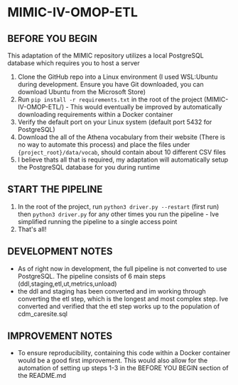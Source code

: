 # MIMIC-IV-OMOP-ETL
## BEFORE YOU BEGIN
This adaptation of the MIMIC repository utilizes a local PostgreSQL database which requires you to host a server
1. Clone the GitHub repo into a Linux environment (I used WSL:Ubuntu during development. Ensure you have Git downloaded, you can download Ubuntu from the Microsoft Store)
2. Run `pip install -r requirements.txt` in the root of the project (MIMIC-IV-OMOP-ETL/) - This would eventually be improved by automatically downloading requirements within a Docker container
3. Verify the default port on your Linux system (default port 5432 for PostgreSQL)
4. Download the all of the Athena vocabulary from their website (There is no way to automate this process) and place the files under `{project_root}/data/vocab`, should contain about 10 different CSV files
5. I believe thats all that is required, my adaptation will automatically setup the PostgreSQL database for you during runtime

## START THE PIPELINE
1. In the root of the project, run `python3 driver.py --restart` (first run) then `python3 driver.py` for any other times you run the pipeline - Ive simplified running the pipeline to a single access point
2. That's all!

## DEVELOPMENT NOTES
- As of right now in development, the full pipeline is not converted to use PostgreSQL. The pipeline consists of 6 main steps (ddl,staging,etl,ut,metrics,unload)
- the ddl and staging has been converted and im working through converting the etl step, which is the longest and most complex step. Ive converted and verified that the etl step works up to the population of cdm_caresite.sql

## IMPROVEMENT NOTES
- To ensure reproducibility, containing this code within a Docker container would be a good first improvement. This would also allow for the automation of setting up steps 1-3 in the BEFORE YOU BEGIN section of the README.md